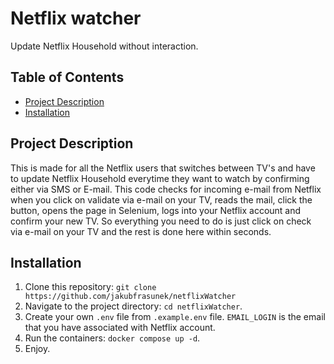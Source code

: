 # Netflix watcher

Update Netflix Household without interaction.

## Table of Contents

- [Project Description](#project-description)
- [Installation](#installation)

## Project Description

This is made for all the Netflix users that switches between TV's and have to update Netflix Household everytime they want to watch by confirming either via SMS or E-mail. This code checks for incoming e-mail from Netflix when you click on validate via e-mail on your TV, reads the mail, click the button, opens the page in Selenium, logs into your Netflix account and confirm your new TV. So everything you need to do is just click on check via e-mail on your TV and the rest is done here within seconds.

## Installation

1. Clone this repository: `git clone https://github.com/jakubfrasunek/netflixWatcher`
2. Navigate to the project directory: `cd netflixWatcher`.
3. Create your own `.env` file from `.example.env` file. `EMAIL_LOGIN` is the email that you have associated with Netflix account.
4. Run the containers: `docker compose up -d`.
5. Enjoy.